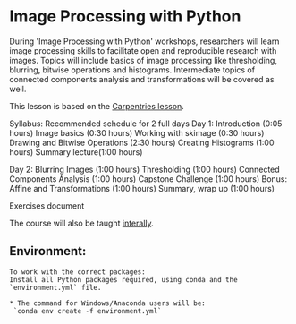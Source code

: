 # Image Processing with Python

During 'Image Processing with Python' workshops, researchers will learn image processing skills to facilitate open and reproducible research with images. Topics will include basics of image processing like thresholding, blurring, bitwise operations and histograms. Intermediate topics of connected components analysis and transformations will be covered as well.

This lesson is based on the [Carpentries lesson](https://datacarpentry.org/image-processing/setup/).

Syllabus:
 Recommended schedule for 2 full days
Day 1:
Introduction (0:05 hours)
Image basics (0:30 hours)
Working with skimage (0:30 hours)
Drawing and Bitwise Operations (2:30 hours)
Creating Histograms (1:00 hours)
Summary lecture(1:00 hours)

Day 2:
Blurring Images (1:00 hours)
Thresholding (1:00 hours)
Connected Components Analysis (1:00 hours)
Capstone Challenge (1:00 hours)
Bonus: Affine and Transformations (1:00 hours)
Summary, wrap up (1:00 hours)


Exercises document

The course will also be taught [interally](internal_workshop.md).

## Environment:
    To work with the correct packages:
    Install all Python packages required, using conda and the
    `environment.yml` file.

    * The command for Windows/Anaconda users will be:
     `conda env create -f environment.yml`



